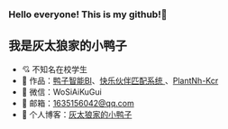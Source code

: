 ### Hello everyone! This is my github!👋

<!--
**jiangyanming-individual/jiangyanming-individual** is a ✨ _special_ ✨ repository because its `README.md` (this file) appears on your GitHub profile.

Here are some ideas to get you started:

- 🔭 I’m currently working on ...
- 🌱 I’m currently learning ...
- 👯 I’m looking to collaborate on ...
- 🤔 I’m looking for help with ...
- 💬 Ask me about ...
- 📫 How to reach me: ...
- 😄 Pronouns: ...
- ⚡ Fun fact: ...
-->
## 我是灰太狼家的小鸭子

- :cupid: 不知名在校学生
- 🏡 作品：[鸭子智能BI](https://github.com/jiangyanming-individual/SmartBI-backend)、[快乐伙伴匹配系统 ](https://github.com/jiangyanming-individual/yupao-backend)、[PlantNh-Kcr](https://github.com/jiangyanming-individual/PlantNh-Kcr)
- 💬 微信：WoSiAiKuGui
- 📩 邮箱：[1635156042@qq.com](mailto:1635156042@qq.com)
- 📝 个人博客：[灰太狼家的小鸭子](https://blog.csdn.net/JEREMY_GYJ)

